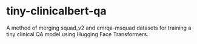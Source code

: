 # tiny-clinicalbert-qa
A method of merging squad_v2 and emrqa-msquad datasets for training a tiny clinical QA model using Hugging Face Transformers. 
